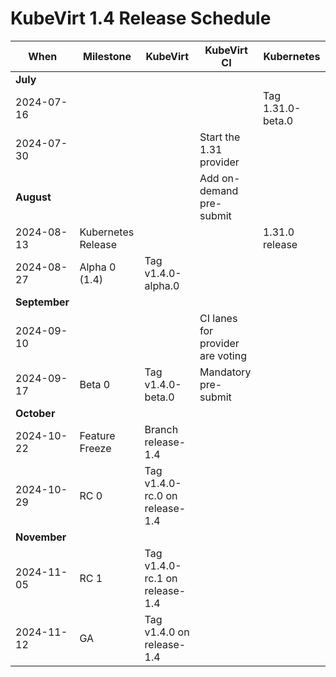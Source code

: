 # KubeVirt 1.4 Release Schedule

| **When**      | **Milestone**      | **KubeVirt**                   | **KubeVirt CI**                  | **Kubernetes**    |
|---------------|--------------------|--------------------------------|----------------------------------|-------------------|
| **July**      |                    |                                |                                  |                   |
| 2024-07-16    |                    |                                |                                  | Tag 1.31.0-beta.0 |
| 2024-07-30    |                    |                                | Start the 1.31 provider          |                   |
| **August**    |                    |                                | Add on-demand pre-submit         |                   |
| 2024-08-13    | Kubernetes Release |                                |                                  | 1.31.0 release    |
| 2024-08-27    | Alpha 0 (1.4)      | Tag v1.4.0-alpha.0             |                                  |                   |
| **September** |                    |                                |                                  |                   |
| 2024-09-10    |                    |                                | CI lanes for provider are voting |                   |
| 2024-09-17    | Beta 0             | Tag v1.4.0-beta.0              | Mandatory pre-submit             |                   |
| **October**   |                    |                                |                                  |                   |
| 2024-10-22    | Feature Freeze     | Branch release-1.4             |                                  |                   |
| 2024-10-29    | RC 0               | Tag v1.4.0-rc.0 on release-1.4 |                                  |                   |
| **November**  |                    |                                |                                  |                   |
| 2024-11-05    | RC 1               | Tag v1.4.0-rc.1 on release-1.4 |                                  |                   |
| 2024-11-12    | GA                 | Tag v1.4.0 on release-1.4      |                                  |                   |